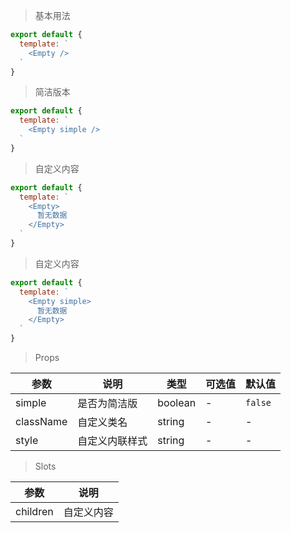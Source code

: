 > 基本用法

```js
export default {
  template: `
    <Empty />
  `
}
```

> 简洁版本

```js
export default {
  template: `
    <Empty simple />
  `
}
```

> 自定义内容

```js
export default {
  template: `
    <Empty>
      暂无数据
    </Empty>
  `
}
```

> 自定义内容

```js
export default {
  template: `
    <Empty simple>
      暂无数据
    </Empty>
  `
}
```

> Props

参数 | 说明 | 类型 | 可选值 | 默认值
---|---|---|---|---
simple | 是否为简洁版 | boolean | - | `false`
className | 自定义类名 | string | - | -
style | 自定义内联样式 | string | - | -

> Slots

参数 | 说明
---|---
children | 自定义内容